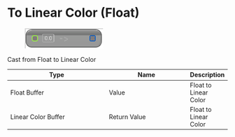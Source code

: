 # To Linear Color (Float)

<div align="left" data-full-width="false">

<figure><img src="To_Linear_Color_(Float).png" alt=""><figcaption></figcaption></figure>

</div>

Cast from Float to Linear Color

<table>
<thead><tr><th width="250">Type</th><th width="200">Name</th><th>Description</th></tr></thead>
<tbody>
<tr><td>Float Buffer</td><td>Value</td><td>Float to Linear Color</td></tr>
<tr><td>Linear Color Buffer</td><td>Return Value</td><td>Float to Linear Color</td></tr>
</tbody>
</table>